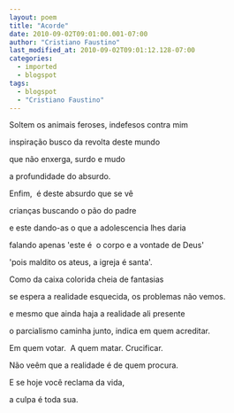 ```yaml
---
layout: poem
title: "Acorde"
date: 2010-09-02T09:01:00.001-07:00
author: "Cristiano Faustino"
last_modified_at: 2010-09-02T09:01:12.128-07:00
categories:
  - imported
  - blogspot
tags:
  - blogspot
  - "Cristiano Faustino"
---
```


Soltem os animais feroses, indefesos contra mim

inspiração busco da revolta deste mundo

que não enxerga, surdo e mudo

a profundidade do absurdo.

Enfim,  é deste absurdo que se vê

crianças buscando o pão do padre

e este dando-as o que a adolescencia lhes daria

falando apenas 'este é  o corpo e a vontade de Deus'

'pois maldito os ateus, a igreja é santa'.

Como da caixa colorida cheia de fantasias

se espera a realidade esquecida, os problemas não vemos.

e mesmo que ainda haja a realidade ali presente

o parcialismo caminha junto, indica em quem acreditar.

Em quem votar.  A quem matar. Crucificar.

Não veêm que a realidade é de quem procura.

E se hoje você reclama da vida,

a culpa é toda sua.